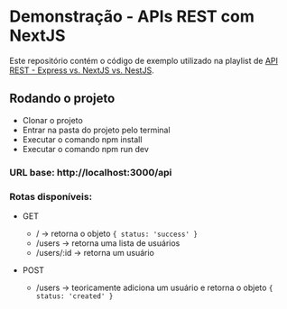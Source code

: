 # Demonstração - APIs REST com NextJS

Este repositório contém o código de exemplo utilizado na playlist de [API REST - Express vs. NextJS vs. NestJS](https://youtube.com/playlist?list=PLAUv7wjleCugZITBS9EudUpGNTMmH9oZy).

## Rodando o projeto
- Clonar o projeto
- Entrar na pasta do projeto pelo terminal
- Executar o comando npm install
- Executar o comando npm run dev

### URL base: http://localhost:3000/api
### Rotas disponíveis:
- GET
  - / -> retorna o objeto `{ status: 'success' }`
  - /users -> retorna uma lista de usuários
  - /users/:id -> retorna um usuário

- POST
  - /users -> teoricamente adiciona um usuário e retorna o objeto `{ status: 'created' }`
